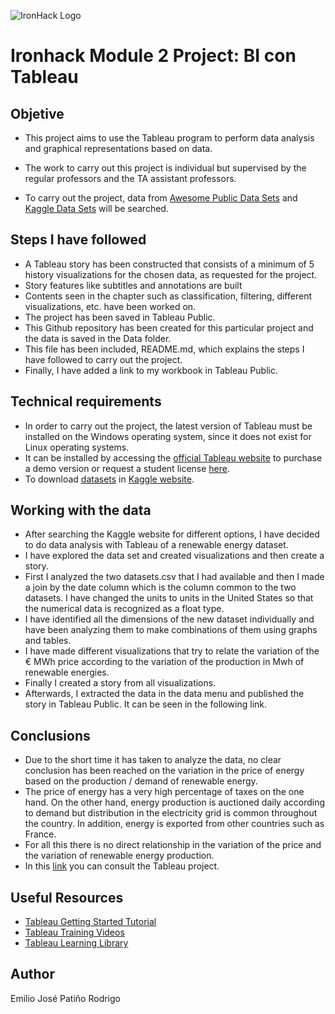 ![IronHack Logo](https://s3-eu-west-1.amazonaws.com/ih-materials/uploads/upload_d5c5793015fec3be28a63c4fa3dd4d55.png)

# Ironhack Module 2 Project: BI con Tableau

## Objetive

* This project aims to use the Tableau program to perform data analysis and graphical representations based on data.

* The work to carry out this project is individual but supervised by the regular professors and the TA assistant professors.

* To carry out the project, data from [Awesome Public Data Sets](https://github.com/awesomedata/awesome-public-datasets) and [Kaggle Data Sets](https://www.kaggle.com/datasets) will be searched.


## Steps I have followed

* A Tableau story has been constructed that consists of a minimum of 5 history visualizations for the chosen data, as requested for the project.
* Story features like subtitles and annotations are built
* Contents seen in the chapter such as classification, filtering, different visualizations, etc. have been worked on.
* The project has been saved in Tableau Public.
* This Github repository has been created for this particular project and the data is saved in the Data folder.
* This file has been included, README.md, which explains the steps I have followed to carry out the project.
* Finally, I have added a link to my workbook in Tableau Public.

## Technical requirements

* In order to carry out the project, the latest version of Tableau must be installed on the Windows operating system, since it does not exist for Linux operating systems.
* It can be installed by accessing the [official Tableau website](https://www.tableau.com)  to purchase a demo version or request a student license [here](https://www.tableau.com/es-es/academic/students).
* To download [datasets](https://www.kaggle.com/nicholasjhana/energy-consumption-generation-prices-and-weather) in [Kaggle website](https://www.kaggle.com).


## Working with the data

* After searching the Kaggle website for different options, I have decided to do data analysis with Tableau of a renewable energy dataset.
* I have explored the data set and created visualizations and then create a story.
* First I analyzed the two datasets.csv that I had available and then I made a join by the date column which is the column common to the two datasets. I have changed the units to units in the United States so that the numerical data is recognized as a float type.
* I have identified all the dimensions of the new dataset individually and have been analyzing them to make combinations of them using graphs and tables.
* I have made different visualizations that try to relate the variation of the € MWh price according to the variation of the production in Mwh of renewable energies.
* Finally I created a story from all visualizations.
* Afterwards, I extracted the data in the data menu and published the story in Tableau Public. It can be seen in the following link.


## Conclusions

* Due to the short time it has taken to analyze the data, no clear conclusion has been reached on the variation in the price of energy based on the production / demand of renewable energy.
* The price of energy has a very high percentage of taxes on the one hand. On the other hand, energy production is auctioned daily according to demand but distribution in the electricity grid is common throughout the country. In addition, energy is exported from other countries such as France.
* For all this there is no direct relationship in the variation of the price and the variation of renewable energy production.
* In this [link](https://public.tableau.com/profile/emilio.jose.pati.o.rodrigo#!/vizhome/ProjectTableau_module_2_2/StudyenergymaincitiesSpain?publish=yes) you can consult the Tableau project.

## Useful Resources

* [Tableau Getting Started Tutorial](https://onlinehelp.tableau.com/current/guides/get-started-tutorial/en-us/get-started-tutorial-home.html)
* [Tableau Training Videos](https://www.tableau.com/learn/training)
* [Tableau Learning Library](https://onlinehelp.tableau.com/current/guides/get-started-tutorial/en-us/get-started-tutorial-next.html)


## Author

Emilio José Patiño Rodrigo


